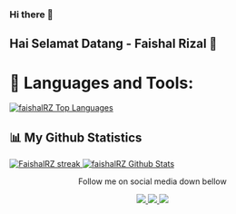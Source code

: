 ### Hi there 👋

<!--
**faishal2727/faishal2727** is a ✨ _special_ ✨ repository because its `README.md` (this file) appears on your GitHub profile.

Here are some ideas to get you started:

- 🔭 I’m currently working on ...
- 🌱 I’m currently learning ...
- 👯 I’m looking to collaborate on ...
- 🤔 I’m looking for help with ...
- 💬 Ask me about ...
- 📫 How to reach me: ...
- 😄 Pronouns: ...
- ⚡ Fun fact: ...
-->

## Hai Selamat Datang - Faishal Rizal 👋

# 🚀 Languages and Tools:

<a href="https://github.com/faishal2727">
<img alt="faishalRZ Top Languages" src="https://github-readme-stats.vercel.app/api/top-langs/?username=faishal2727&langs_count=8&count_private=true&layout=compact&theme=react&hide_border=true&bg_color=0D1117" />
</a>

## 📊 My Github Statistics

<a href="https://github.com/faishal2727">
<img alt="FaishalRZ streak" src="https://github-readme-streak-stats.herokuapp.com/?user=faishal2727&show_icons=true&count_private=true&theme=react&hide_border=true&bg_color=0D1117"/>
</a>

<a href="https://github.com/faishal2727">
<img alt="faishalRZ Github Stats" src="https://github-readme-stats.vercel.app/api?username=faishal2727&show_icons=true&count_private=true&theme=react&hide_border=true&bg_color=0D1117" />
</a>

<p align='center'>
 Follow me on social media down bellow
</p>

<p align='center'>
 
  <a href="https://instagram.com/faishal2727">
    <img src="https://img.shields.io/badge/instagram-%23E4405F.svg?&style=for-the-badge&logo=instagram&logoColor=white" />        
  </a>
 <a href="https://github.com/faishal2727">
   <img src="https://img.shields.io/badge/GitHub-100000?style=for-the-badge&logo=github&logoColor=white"/>
 </a>
 <a href="https://twitter.com/@helloGaess_">
   <img src="https://img.shields.io/badge/Twitter-1DA1F2?style=for-the-badge&logo=twitter&logoColor=white"/>
 </a>
  





